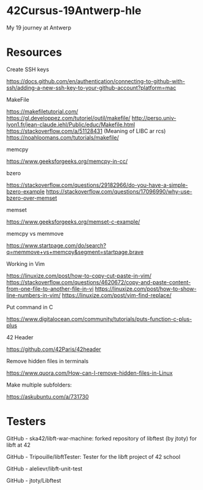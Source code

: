 # 42Cursus-19Antwerp-hle
My 19 journey at Antwerp

# Resources
Create SSH keys

https://docs.github.com/en/authentication/connecting-to-github-with-ssh/adding-a-new-ssh-key-to-your-github-account?platform=mac

MakeFile

https://makefiletutorial.com/
https://gl.developpez.com/tutoriel/outil/makefile/
http://perso.univ-lyon1.fr/jean-claude.iehl/Public/educ/Makefile.html
https://stackoverflow.com/a/51128431 (Meaning of LIBC ar rcs)
https://noahloomans.com/tutorials/makefile/

memcpy

https://www.geeksforgeeks.org/memcpy-in-cc/

bzero

https://stackoverflow.com/questions/29182966/do-you-have-a-simple-bzero-example
https://stackoverflow.com/questions/17096990/why-use-bzero-over-memset 

memset

https://www.geeksforgeeks.org/memset-c-example/

memcpy vs memmove

https://www.startpage.com/do/search?q=memmove+vs+memcpy&segment=startpage.brave

Working in Vim

https://linuxize.com/post/how-to-copy-cut-paste-in-vim/
https://stackoverflow.com/questions/4620672/copy-and-paste-content-from-one-file-to-another-file-in-vi
https://linuxize.com/post/how-to-show-line-numbers-in-vim/
https://linuxize.com/post/vim-find-replace/

Put command in C

https://www.digitalocean.com/community/tutorials/puts-function-c-plus-plus

42 Header

https://github.com/42Paris/42header

Remove hidden files in terminals

https://www.quora.com/How-can-I-remove-hidden-files-in-Linux

Make multiple subfolders: 

https://askubuntu.com/a/731730

# Testers

GitHub - ska42/libft-war-machine: forked repository of libftest (by jtoty) for libft at 42

GitHub - Tripouille/libftTester: Tester for the libft project of 42 school

GitHub - alelievr/libft-unit-test

GitHub - jtoty/Libftest

